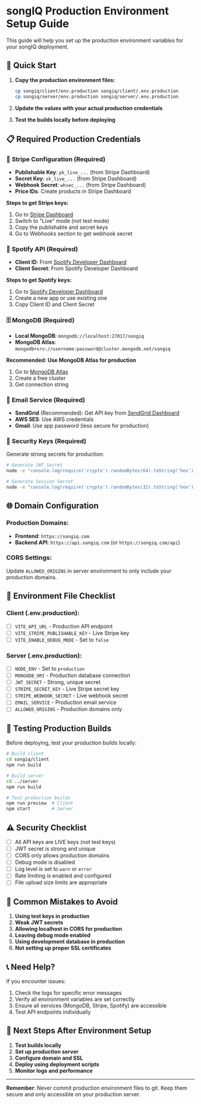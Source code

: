 # songIQ Production Environment Setup Guide

This guide will help you set up the production environment variables for your songIQ deployment.

## 🚀 **Quick Start**

1. **Copy the production environment files:**
   ```bash
   cp songiq/client/env.production songiq/client/.env.production
   cp songiq/server/env.production songiq/server/.env.production
   ```

2. **Update the values with your actual production credentials**
3. **Test the builds locally before deploying**

## 📋 **Required Production Credentials**

### 🔑 **Stripe Configuration (Required)**
- **Publishable Key**: `pk_live_...` (from Stripe Dashboard)
- **Secret Key**: `sk_live_...` (from Stripe Dashboard)
- **Webhook Secret**: `whsec_...` (from Stripe Dashboard)
- **Price IDs**: Create products in Stripe Dashboard

**Steps to get Stripe keys:**
1. Go to [Stripe Dashboard](https://dashboard.stripe.com/developers/api-keys)
2. Switch to "Live" mode (not test mode)
3. Copy the publishable and secret keys
4. Go to Webhooks section to get webhook secret

### 🎵 **Spotify API (Required)**
- **Client ID**: From [Spotify Developer Dashboard](https://developer.spotify.com/dashboard)
- **Client Secret**: From Spotify Developer Dashboard

**Steps to get Spotify keys:**
1. Go to [Spotify Developer Dashboard](https://developer.spotify.com/dashboard)
2. Create a new app or use existing one
3. Copy Client ID and Client Secret

### 🗄️ **MongoDB (Required)**
- **Local MongoDB**: `mongodb://localhost:27017/songiq`
- **MongoDB Atlas**: `mongodb+srv://username:password@cluster.mongodb.net/songiq`

**Recommended: Use MongoDB Atlas for production**
1. Go to [MongoDB Atlas](https://www.mongodb.com/atlas)
2. Create a free cluster
3. Get connection string

### 📧 **Email Service (Required)**
- **SendGrid** (Recommended): Get API key from [SendGrid Dashboard](https://app.sendgrid.com/settings/api_keys)
- **AWS SES**: Use AWS credentials
- **Gmail**: Use app password (less secure for production)

### 🔐 **Security Keys (Required)**
Generate strong secrets for production:

```bash
# Generate JWT Secret
node -e "console.log(require('crypto').randomBytes(64).toString('hex'))"

# Generate Session Secret
node -e "console.log(require('crypto').randomBytes(32).toString('hex'))"
```

## 🌐 **Domain Configuration**

### **Production Domains:**
- **Frontend**: `https://songiq.com`
- **Backend API**: `https://api.songiq.com` (or `https://songiq.com/api`)

### **CORS Settings:**
Update `ALLOWED_ORIGINS` in server environment to only include your production domains.

## 📝 **Environment File Checklist**

### **Client (.env.production):**
- [ ] `VITE_API_URL` - Production API endpoint
- [ ] `VITE_STRIPE_PUBLISHABLE_KEY` - Live Stripe key
- [ ] `VITE_ENABLE_DEBUG_MODE` - Set to `false`

### **Server (.env.production):**
- [ ] `NODE_ENV` - Set to `production`
- [ ] `MONGODB_URI` - Production database connection
- [ ] `JWT_SECRET` - Strong, unique secret
- [ ] `STRIPE_SECRET_KEY` - Live Stripe secret key
- [ ] `STRIPE_WEBHOOK_SECRET` - Live webhook secret
- [ ] `EMAIL_SERVICE` - Production email service
- [ ] `ALLOWED_ORIGINS` - Production domains only

## 🧪 **Testing Production Builds**

Before deploying, test your production builds locally:

```bash
# Build client
cd songiq/client
npm run build

# Build server
cd ../server
npm run build

# Test production builds
npm run preview  # Client
npm start        # Server
```

## ⚠️ **Security Checklist**

- [ ] All API keys are LIVE keys (not test keys)
- [ ] JWT secret is strong and unique
- [ ] CORS only allows production domains
- [ ] Debug mode is disabled
- [ ] Log level is set to `warn` or `error`
- [ ] Rate limiting is enabled and configured
- [ ] File upload size limits are appropriate

## 🚨 **Common Mistakes to Avoid**

1. **Using test keys in production**
2. **Weak JWT secrets**
3. **Allowing localhost in CORS for production**
4. **Leaving debug mode enabled**
5. **Using development database in production**
6. **Not setting up proper SSL certificates**

## 📞 **Need Help?**

If you encounter issues:
1. Check the logs for specific error messages
2. Verify all environment variables are set correctly
3. Ensure all services (MongoDB, Stripe, Spotify) are accessible
4. Test API endpoints individually

## 🔄 **Next Steps After Environment Setup**

1. **Test builds locally**
2. **Set up production server**
3. **Configure domain and SSL**
4. **Deploy using deployment scripts**
5. **Monitor logs and performance**

---

**Remember**: Never commit production environment files to git. Keep them secure and only accessible on your production server.
